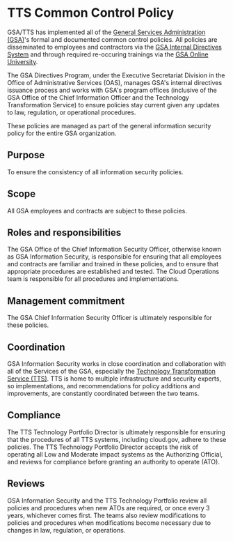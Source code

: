 # TTS Common Control Policy

GSA/TTS has implemented all of the [General Services Administration (GSA)](http://www.gsa.gov)'s formal and documented common control policies. All policies are disseminated to employees and contractors via the [GSA Internal Directives System](https://www.gsa.gov/directives-library) and through required re-occuring trainings via the [GSA Online University](https://gsaolu.gsa.gov).

The GSA Directives Program, under the Executive Secretariat Division in the Office of Administrative Services (OAS), manages GSA's internal directives issuance process and works with GSA's program offices (inclusive of the GSA Office of the Chief Information Officer and the Technology Transformation Service) to ensure policies stay current given any updates to law, regulation, or operational procedures.

These policies are managed as part of the general information security policy for the entire GSA organization.

## Purpose

To ensure the consistency of all information security policies.

## Scope

All GSA employees and contracts are subject to these policies.

## Roles and responsibilities

The GSA Office of the Chief Information Security Officer, otherwise known as GSA Information Security, is responsible for ensuring that all employees and contracts are familiar and trained in these policies, and to ensure that appropriate procedures are established and tested. The Cloud Operations team is responsible for all procedures and implementations.

## Management commitment

The GSA Chief Information Security Officer is ultimately responsible for these policies. 

## Coordination 

GSA Information Security works in close coordination and collaboration with all of the Services of the GSA, especially the [Technology Transformation Service (TTS)](https://www.gsa.gov/tts). TTS is home to multiple infrastructure and security experts, so implementations, and recommendations for policy additions and improvements, are constantly coordinated between the two teams. 

## Compliance

The TTS Technology Portfolio Director is ultimately responsible for ensuring that the procedures of all TTS systems, including cloud.gov, adhere to these policies. The TTS Technology Portfolio Director accepts the risk of operating all Low and Moderate impact systems as the Authorizing Official, and reviews for compliance before granting an authority to operate (ATO).

## Reviews

GSA Information Security and the TTS Technology Portfolio review all policies and procedures when new ATOs are required, or once every 3 years, whichever comes first. The teams also review modifications to policies and procedures when modifications become necessary due to changes in law, regulation, or operations.
